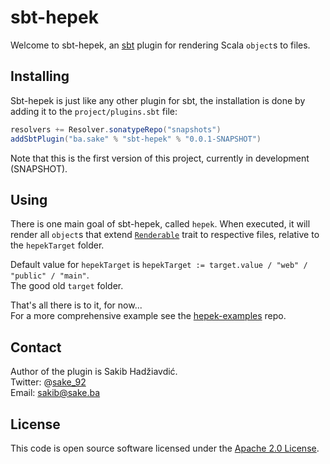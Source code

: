 # sbt-hepek

Welcome to sbt-hepek, an [sbt](http://www.scala-sbt.org) plugin for rendering Scala `object`s to files.

## Installing

Sbt-hepek is just like any other plugin for sbt, the installation is done by adding it to the `project/plugins.sbt` file:

```scala
resolvers += Resolver.sonatypeRepo("snapshots")
addSbtPlugin("ba.sake" % "sbt-hepek" % "0.0.1-SNAPSHOT")
```

Note that this is the first version of this project, currently in development (SNAPSHOT).

## Using

There is one main goal of sbt-hepek, called `hepek`. 
When executed, it will render all `object`s that extend [`Renderable`](https://github.com/sake92/hepek-core/blob/master/src/main/java/ba/sake/hepek/core/Renderable.java) 
trait to respective files, relative to the `hepekTarget` folder.  

Default value for `hepekTarget` is `hepekTarget := target.value / "web" / "public" / "main"`.  
The good old `target` folder.

That's all there is to it, for now...  
For a more comprehensive example see the [hepek-examples](https://github.com/sake92/hepek-examples) repo.

## Contact

Author of the plugin is Sakib Hadžiavdić.  
Twitter: @[sake_92](https://twitter.com/sake_92)  
Email: sakib@sake.ba

## License
This code is open source software licensed under the [Apache 2.0 License](http://www.apache.org/licenses/LICENSE-2.0.html).
